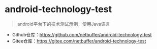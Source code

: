 # android-technology-test

> android平台下的技术测试示例，使用Java语言

* Github仓库：https://github.com/netbuffer/android-technology-test
* Gitee仓库：https://gitee.com/netbuffer/android-technology-test